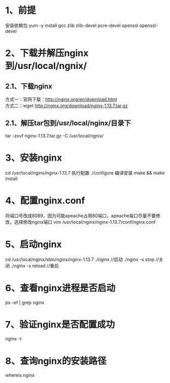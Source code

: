 # 1、前提
安装依赖包
yum -y install gcc zlib zlib-devel pcre-devel openssl openssl-devel

# 2、下载并解压nginx到/usr/local/ngnix/
## 2.1、下载nginx
方式一：官网下载：http://nginx.org/en/download.html  
方式二：wget http://nginx.org/download/nginx-1.13.7.tar.gz

## 2.1、解压tar包到/usr/local/nginx/目录下
tar -zxvf nginx-1.13.7.tar.gz -C /usr/local/ngnix/

# 3、安装nginx
cd /usr/local/nginx/nginx-1.13.7
执行配置
./configure
编译安装
make && make install

# 4、配置nginx.conf
将端口号改成8089，因为可能apeache占用80端口，apeache端口尽量不要修改，选择修改nginx端口
vim /usr/local/nginx/nginx-1.13.7/conf/nginx.conf

# 5、启动nginx
cd /usr/local/nginx/sbin/nginx/nginx-1.13.7
./nginx           //启动
./nginx -s stop   //关闭
./nginx -s reload //重启

# 6、查看nginx进程是否启动
ps -ef | grep nginx

# 7、验证nginx是否配置成功
nginx -t

# 8、查询nginx的安装路径
whereis nginx